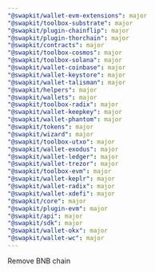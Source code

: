 ```yaml
---
"@swapkit/wallet-evm-extensions": major
"@swapkit/toolbox-substrate": major
"@swapkit/plugin-chainflip": major
"@swapkit/plugin-thorchain": major
"@swapkit/contracts": major
"@swapkit/toolbox-cosmos": major
"@swapkit/toolbox-solana": major
"@swapkit/wallet-coinbase": major
"@swapkit/wallet-keystore": major
"@swapkit/wallet-talisman": major
"@swapkit/helpers": major
"@swapkit/wallets": major
"@swapkit/toolbox-radix": major
"@swapkit/wallet-keepkey": major
"@swapkit/wallet-phantom": major
"@swapkit/tokens": major
"@swapkit/wizard": major
"@swapkit/toolbox-utxo": major
"@swapkit/wallet-exodus": major
"@swapkit/wallet-ledger": major
"@swapkit/wallet-trezor": major
"@swapkit/toolbox-evm": major
"@swapkit/wallet-keplr": major
"@swapkit/wallet-radix": major
"@swapkit/wallet-xdefi": major
"@swapkit/core": major
"@swapkit/plugin-evm": major
"@swapkit/api": major
"@swapkit/sdk": major
"@swapkit/wallet-okx": major
"@swapkit/wallet-wc": major
---
```


Remove BNB chain
